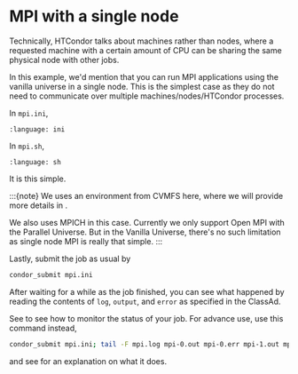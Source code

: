 # MPI with a single node

Technically, HTCondor talks about machines rather than nodes, where a requested machine with a certain amount of CPU can be sharing the same physical node with other jobs.

In this example, we'd mention that you can run MPI applications using the vanilla universe in a single node. This is the simplest case as they do not need to communicate over multiple machines/nodes/HTCondor processes.

In `mpi.ini`,

```{literalinclude} 0-Vanilla-MPI/mpi.ini
:language: ini
```

In `mpi.sh`,

```{literalinclude} 0-Vanilla-MPI/mpi.sh
:language: sh
```

It is this simple.

:::{note}
We uses an environment from CVMFS here, where we will provide more details in [](#OpenMPI-CVMFS).

We also uses MPICH in this case. Currently we only support Open MPI with the Parallel Universe. But in the Vanilla Universe, there's no such limitation as single node MPI is really that simple.
:::

Lastly, submit the job as usual by

```sh
condor_submit mpi.ini
```

After waiting for a while as the job finished, you can see what happened by reading the contents of `log`, `output`, and `error` as specified in the ClassAd.

See [](#monitor-your-jobs) to see how to monitor the status of your job. For advance use, use this command instead,

```sh
condor_submit mpi.ini; tail -F mpi.log mpi-0.out mpi-0.err mpi-1.out mpi-1.err
```

and see [](#tail) for an explanation on what it does.

